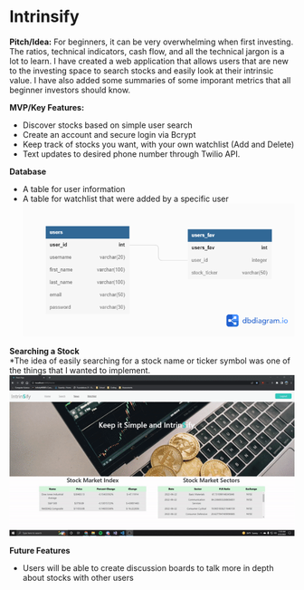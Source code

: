 # Intrinsify 

**Pitch/Idea:** For beginners, it can be very overwhelming when first investing. The ratios, technical indicators, cash flow, and all the technical jargon is a lot to learn. I have created a web application that allows users that are new to the investing space to search stocks and easily look at their intrinsic value. I have also added some summaries of some imporant metrics that all beginner investors should know. 

**MVP/Key Features:** 
* Discover stocks based on simple user search
* Create an account and secure login via Bcrypt
* Keep track of stocks you want, with your own watchlist (Add and Delete)
* Text updates to desired phone number through Twilio API.

**Database**
* A table for user information
* A table for watchlist that were added by a specific user
![Intrinsify Database](/pictures/Intrinsify%20Database.png)


**Searching a Stock**
<br>
*The idea of easily searching for a stock name or ticker symbol was one of the things that I wanted to implement. 
![Searching Stocks](/pictures/stock%20search%20gif.gif)



**Future Features**
* Users will be able to create discussion boards to talk more in depth about stocks with other users




